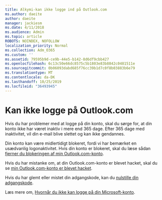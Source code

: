 ```yaml
---
title: Alkymi-kan ikke logge ind på Outlook.com
ms.author: daeite
author: daeite
manager: jackiesm
ms.date: 4/11/2018
ms.audience: Admin
ms.topic: article
ROBOTS: NOINDEX, NOFOLLOW
localization_priority: Normal
ms.collection: Adm_O365
ms.custom: ''
ms.assetid: 79595b9d-ce9b-44e5-b142-8d6df9cbb427
ms.openlocfilehash: 6c13c50e66dc8575c5b1803e83b8842c0481511e
ms.sourcegitcommit: 0b06093dabd685f76cc39b1d7c0f8b03883b6e79
ms.translationtype: MT
ms.contentlocale: da-DK
ms.lasthandoff: 10/25/2019
ms.locfileid: "36493945"
---
```

# <a name="cant-sign-in-to-outlookcom"></a>Kan ikke logge på Outlook.com

Hvis du har problemer med at logge på din konto, skal du sørge for, at din konto ikke har været inaktiv i mere end 365 dage. Efter 365 dage med inaktivitet, vil din e-mail blive slettet og kan ikke gendannes.
  
Din konto kan være midlertidigt blokeret, fordi vi har bemærket en usædvanlig logonaktivitet. Hvis din konto er blokeret, skal du læse sådan [fjerner du blokeringen af min Outlook.com-konto](https://support.office.com/article/f4ad2701-d166-4d8b-8a6a-9af2a1f8a4c4.aspx). 
  
Hvis du har mistanke om, at din Outlook.com-konto er blevet hacket, skal du se [min Outlook.com-konto er blevet hacket](https://support.office.com/article/35993ac5-ac2f-494e-aacb-5232dda453d8.aspx).
  
Hvis du har glemt eller mistet din adgangskode, kan du [nulstille din adgangskode](https://go.microsoft.com/fwlink/p/?LinkID=242804).
  
Læs mere om, [Hvornår du ikke kan logge på din Microsoft-konto](https://go.microsoft.com/fwlink/p/?linkid=837479).
  

